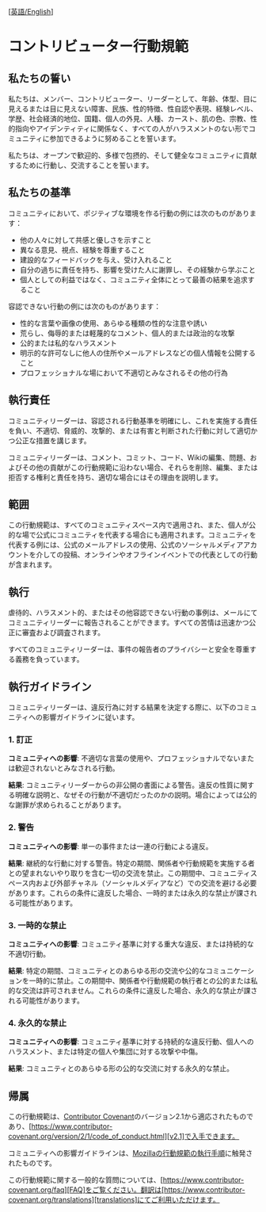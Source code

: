 [[英語/English](CODE_OF_CONDUCT.md)]

# コントリビューター行動規範

## 私たちの誓い

私たちは、メンバー、コントリビューター、リーダーとして、年齢、体型、目に見えるまたは目に見えない障害、民族、性的特徴、性自認や表現、経験レベル、学歴、社会経済的地位、国籍、個人の外見、人種、カースト、肌の色、宗教、性的指向やアイデンティティに関係なく、すべての人がハラスメントのない形でコミュニティに参加できるように努めることを誓います。

私たちは、オープンで歓迎的、多様で包摂的、そして健全なコミュニティに貢献するために行動し、交流することを誓います。

## 私たちの基準

コミュニティにおいて、ポジティブな環境を作る行動の例には次のものがあります：

- 他の人々に対して共感と優しさを示すこと
- 異なる意見、視点、経験を尊重すること
- 建設的なフィードバックを与え、受け入れること
- 自分の過ちに責任を持ち、影響を受けた人に謝罪し、その経験から学ぶこと
- 個人としての利益ではなく、コミュニティ全体にとって最善の結果を追求すること

容認できない行動の例には次のものがあります：

- 性的な言葉や画像の使用、あらゆる種類の性的な注意や誘い
- 荒らし、侮辱的または軽蔑的なコメント、個人的または政治的な攻撃
- 公的または私的なハラスメント
- 明示的な許可なしに他人の住所やメールアドレスなどの個人情報を公開すること
- プロフェッショナルな場において不適切とみなされるその他の行為

## 執行責任

コミュニティリーダーは、容認される行動基準を明確にし、これを実施する責任を負い、不適切、脅威的、攻撃的、または有害と判断された行動に対して適切かつ公正な措置を講じます。

コミュニティリーダーは、コメント、コミット、コード、Wikiの編集、問題、およびその他の貢献がこの行動規範に沿わない場合、それらを削除、編集、または拒否する権利と責任を持ち、適切な場合にはその理由を説明します。

## 範囲

この行動規範は、すべてのコミュニティスペース内で適用され、また、個人が公的な場で公式にコミュニティを代表する場合にも適用されます。コミュニティを代表する例には、公式のメールアドレスの使用、公式のソーシャルメディアアカウントを介しての投稿、オンラインやオフラインイベントでの代表としての行動が含まれます。

## 執行

虐待的、ハラスメント的、またはその他容認できない行動の事例は、メールにてコミュニティリーダーに報告されることができます。すべての苦情は迅速かつ公正に審査および調査されます。

すべてのコミュニティリーダーは、事件の報告者のプライバシーと安全を尊重する義務を負っています。

## 執行ガイドライン

コミュニティリーダーは、違反行為に対する結果を決定する際に、以下のコミュニティへの影響ガイドラインに従います。

### 1. 訂正

**コミュニティへの影響**: 不適切な言葉の使用や、プロフェッショナルでないまたは歓迎されないとみなされる行動。

**結果**: コミュニティリーダーからの非公開の書面による警告。違反の性質に関する明確な説明と、なぜその行動が不適切だったのかの説明。場合によっては公的な謝罪が求められることがあります。

### 2. 警告

**コミュニティへの影響**: 単一の事件または一連の行動による違反。

**結果**: 継続的な行動に対する警告。特定の期間、関係者や行動規範を実施する者との望まれないやり取りを含む一切の交流を禁止。この期間中、コミュニティスペース内および外部チャネル（ソーシャルメディアなど）での交流を避ける必要があります。これらの条件に違反した場合、一時的または永久的な禁止が課される可能性があります。

### 3. 一時的な禁止

**コミュニティへの影響**: コミュニティ基準に対する重大な違反、または持続的な不適切行動。

**結果**: 特定の期間、コミュニティとのあらゆる形の交流や公的なコミュニケーションを一時的に禁止。この期間中、関係者や行動規範の執行者との公的または私的な交流は許可されません。これらの条件に違反した場合、永久的な禁止が課される可能性があります。

### 4. 永久的な禁止

**コミュニティへの影響**: コミュニティ基準に対する持続的な違反行動、個人へのハラスメント、または特定の個人や集団に対する攻撃や中傷。

**結果**: コミュニティとのあらゆる形の公的な交流に対する永久的な禁止。

## 帰属

この行動規範は、[Contributor Covenant][homepage]のバージョン2.1から適応されたものであり、[https://www.contributor-covenant.org/version/2/1/code_of_conduct.html][v2.1]で入手できます。

コミュニティへの影響ガイドラインは、[Mozillaの行動規範の執行手順][Mozilla CoC]に触発されたものです。

この行動規範に関する一般的な質問については、[https://www.contributor-covenant.org/faq][FAQ]をご覧ください。翻訳は[https://www.contributor-covenant.org/translations][translations]にてご利用いただけます。

[homepage]: https://www.contributor-covenant.org
[v2.1]: https://www.contributor-covenant.org/version/2/1/code_of_conduct.html
[Mozilla CoC]: https://github.com/mozilla/diversity
[FAQ]: https://www.contributor-covenant.org/faq
[translations]: https://www.contributor-covenant.org/translations
